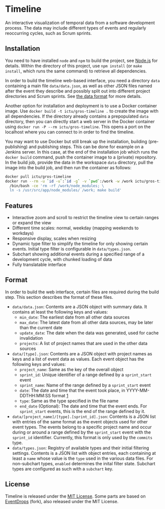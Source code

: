 Timeline
========

An interactive visualization of temporal data from a software development 
process. The data may include different types of events and regularly 
reoccurring cycles, such as Scrum sprints.

## Installation

You need to have installed `node` and `npm` to build the project, see 
[Node.js](https://nodejs.org/) for details. Within the directory of this 
project, use `npm install` (or `make install`, which runs the same command) to 
retrieve all dependencies.

In order to build the timeline web-based interface, you need a directory `data` 
containing a main file `data/data.json`, as well as other JSON files named 
after the event they describe and possibly split out into different project 
directories and Scrum sprints. See [the data format](#format) for more details.

Another option for installation and deployment is to use a Docker container 
image. Use `docker build -t ictu/gros-timeline .` to create the image with all 
dependencies. If the directory already contains a prepopulated `data` 
directory, then you can directly start a web server in the Docker container 
using `docker run -P --rm ictu/gros-timeline`. This opens a port on the 
localhost where you can connect to in order to find the timeline.

You may want to use Docker but still break up the installation, building 
(pre-publishing) and publishing steps. This can be done for example on 
a Jenkins server. In this case, at the end of the installation job which runs 
the `docker build` command, push the container image to a (private) repository. 
In the build job, provide the data in the workspace `data` directory, pull the 
image into the build job, and then run the container as follows:

```sh
docker pull ictu/gros-timeline
docker run --rm -u `id -u`:`id -g` -v `pwd`:/work -w /work ictu/gros-timeline \
  /bin/bash -ce 'rm -rf /work/node_modules; \
  ln -s /usr/src/app/node_modules/ /work; make build'
```

## Features

- Interactive zoom and scroll to restrict the timeline view to certain ranges 
  or expand the view
- Different time scales: normal, weekday (mapping weekends to workdays)
- Responsive display, scales when resizing
- Dynamic type filter to simplify the timeline for only showing certain events. 
  Initial type filter is configurable in `data/types.json`.
- Subchart showing additional events during a specified range of a development 
  cycle, with chunked loading of data
- Fully translatable interface

## Format

In order to build the web interface, certain files are required during the 
build step. This section describes the format of these files.

- `data/data.json`: Contents are a JSON object with summary data. It contains 
  at least the following keys and values:
  - `min_date`: The earliest date from all other data sources
  - `max_date`: The latest date from all other data sources, may be later than 
    the current date
  - `update_date`: The date when the data was generated, used for cache 
    invalidation
  - `projects`: A list of project names that are used in the other data sources
- `data/[type].json`: Contents are a JSON object with project names as keys and 
  a list of event data as values. Each event object has the following keys and 
  values:
  - `project_name`: Same as the key of the overall object
  - `sprint_id`: Unique identifier of a range defined by a `sprint_start` event
  - `sprint_name`: Name of the range defined by a `sprint_start` event
  - `date`: The date and time that the event took place, in YYYY-MM-DDTHH:MM:SS
    format [1](http://www.ecma-international.org/ecma-262/5.1/#sec-15.9.1.15)
  - `type`: Same as the type specified in the file name
  - `end_date` (Optional): The date and time that the event ends. For 
    `sprint_start` events, this is the end of the range defined by it.
- `data/[project_name]/[type].[sprint_id].json`: Contents is a JSON list with 
  entries of the same format as the event objects used for other event types. 
  The events belong to a specific project name and occur during or around 
  a range defined by the `sprint_start` event with the `sprint_id` identifier. 
  Currently, this format is only used by the `commits` type.
- `data/types.json`: Registry of available types and their initial filtering 
  settings. Contents is a JSON list with object entries, each containing at 
  least a `name` whose value is the `type` used in the various data files.
  For non-subchart types, `enabled` determines the inital filter state. 
  Subchart types are configured as such with a `subchart` key.

## License

Timeline is released under the [MIT 
License](https://opensource.org/licenses/MIT). Some parts are based on 
[EventDrops](https://github.com/lhelwerd/EventDrops) (fork), also released 
under the MIT License.
